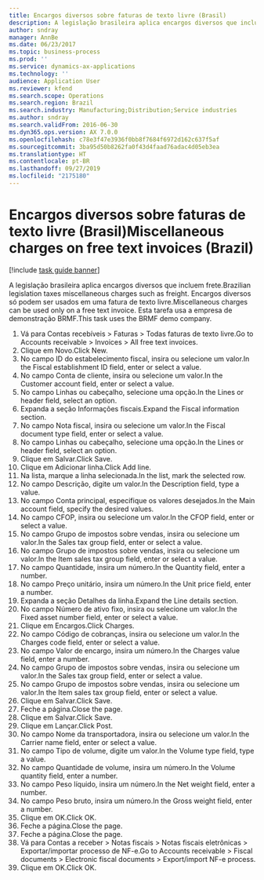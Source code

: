 ```yaml
---
title: Encargos diversos sobre faturas de texto livre (Brasil)
description: A legislação brasileira aplica encargos diversos que incluem frete.
author: sndray
manager: AnnBe
ms.date: 06/23/2017
ms.topic: business-process
ms.prod: ''
ms.service: dynamics-ax-applications
ms.technology: ''
audience: Application User
ms.reviewer: kfend
ms.search.scope: Operations
ms.search.region: Brazil
ms.search.industry: Manufacturing;Distribution;Service industries
ms.author: sndray
ms.search.validFrom: 2016-06-30
ms.dyn365.ops.version: AX 7.0.0
ms.openlocfilehash: c78e3f47e3936f0bb8f7684f6972d162c637f5af
ms.sourcegitcommit: 3ba95d50b8262fa0f43d4faad76adac4d05eb3ea
ms.translationtype: HT
ms.contentlocale: pt-BR
ms.lasthandoff: 09/27/2019
ms.locfileid: "2175180"
---
```

# <a name="miscellaneous-charges-on-free-text-invoices-brazil"></a><span data-ttu-id="91cf6-103">Encargos diversos sobre faturas de texto livre (Brasil)</span><span class="sxs-lookup"><span data-stu-id="91cf6-103">Miscellaneous charges on free text invoices (Brazil)</span></span>

[!include [task guide banner](../../includes/task-guide-banner.md)]

<span data-ttu-id="91cf6-104">A legislação brasileira aplica encargos diversos que incluem frete.</span><span class="sxs-lookup"><span data-stu-id="91cf6-104">Brazilian legislation taxes  miscellaneous charges such as freight.</span></span> <span data-ttu-id="91cf6-105">Encargos diversos só podem ser usados em uma fatura de texto livre.</span><span class="sxs-lookup"><span data-stu-id="91cf6-105">Miscellaneous charges can be used only on a free text invoice.</span></span> <span data-ttu-id="91cf6-106">Esta tarefa usa a empresa de demonstração BRMF.</span><span class="sxs-lookup"><span data-stu-id="91cf6-106">This task uses the BRMF demo company.</span></span>

1. <span data-ttu-id="91cf6-107">Vá para Contas recebíveis > Faturas > Todas faturas de texto livre.</span><span class="sxs-lookup"><span data-stu-id="91cf6-107">Go to Accounts receivable > Invoices > All free text invoices.</span></span>
2. <span data-ttu-id="91cf6-108">Clique em Novo.</span><span class="sxs-lookup"><span data-stu-id="91cf6-108">Click New.</span></span>
3. <span data-ttu-id="91cf6-109">No campo ID do estabelecimento fiscal, insira ou selecione um valor.</span><span class="sxs-lookup"><span data-stu-id="91cf6-109">In the Fiscal establishment ID field, enter or select a value.</span></span>
4. <span data-ttu-id="91cf6-110">No campo Conta de cliente, insira ou selecione um valor.</span><span class="sxs-lookup"><span data-stu-id="91cf6-110">In the Customer account field, enter or select a value.</span></span>
5. <span data-ttu-id="91cf6-111">No campo Linhas ou cabeçalho, selecione uma opção.</span><span class="sxs-lookup"><span data-stu-id="91cf6-111">In the Lines or header field, select an option.</span></span>
6. <span data-ttu-id="91cf6-112">Expanda a seção Informações fiscais.</span><span class="sxs-lookup"><span data-stu-id="91cf6-112">Expand the Fiscal information section.</span></span>
7. <span data-ttu-id="91cf6-113">No campo Nota fiscal, insira ou selecione um valor.</span><span class="sxs-lookup"><span data-stu-id="91cf6-113">In the Fiscal document type field, enter or select a value.</span></span>
8. <span data-ttu-id="91cf6-114">No campo Linhas ou cabeçalho, selecione uma opção.</span><span class="sxs-lookup"><span data-stu-id="91cf6-114">In the Lines or header field, select an option.</span></span>
9. <span data-ttu-id="91cf6-115">Clique em Salvar.</span><span class="sxs-lookup"><span data-stu-id="91cf6-115">Click Save.</span></span>
10. <span data-ttu-id="91cf6-116">Clique em Adicionar linha.</span><span class="sxs-lookup"><span data-stu-id="91cf6-116">Click Add line.</span></span>
11. <span data-ttu-id="91cf6-117">Na lista, marque a linha selecionada.</span><span class="sxs-lookup"><span data-stu-id="91cf6-117">In the list, mark the selected row.</span></span>
12. <span data-ttu-id="91cf6-118">No campo Descrição, digite um valor.</span><span class="sxs-lookup"><span data-stu-id="91cf6-118">In the Description field, type a value.</span></span>
13. <span data-ttu-id="91cf6-119">No campo Conta principal, especifique os valores desejados.</span><span class="sxs-lookup"><span data-stu-id="91cf6-119">In the Main account field, specify the desired values.</span></span>
14. <span data-ttu-id="91cf6-120">No campo CFOP, insira ou selecione um valor.</span><span class="sxs-lookup"><span data-stu-id="91cf6-120">In the CFOP field, enter or select a value.</span></span>
15. <span data-ttu-id="91cf6-121">No campo Grupo de impostos sobre vendas, insira ou selecione um valor.</span><span class="sxs-lookup"><span data-stu-id="91cf6-121">In the Sales tax group field, enter or select a value.</span></span>
16. <span data-ttu-id="91cf6-122">No campo Grupo de impostos sobre vendas, insira ou selecione um valor.</span><span class="sxs-lookup"><span data-stu-id="91cf6-122">In the Item sales tax group field, enter or select a value.</span></span>
17. <span data-ttu-id="91cf6-123">No campo Quantidade, insira um número.</span><span class="sxs-lookup"><span data-stu-id="91cf6-123">In the Quantity field, enter a number.</span></span>
18. <span data-ttu-id="91cf6-124">No campo Preço unitário, insira um número.</span><span class="sxs-lookup"><span data-stu-id="91cf6-124">In the Unit price field, enter a number.</span></span>
19. <span data-ttu-id="91cf6-125">Expanda a seção Detalhes da linha.</span><span class="sxs-lookup"><span data-stu-id="91cf6-125">Expand the Line details section.</span></span>
20. <span data-ttu-id="91cf6-126">No campo Número de ativo fixo, insira ou selecione um valor.</span><span class="sxs-lookup"><span data-stu-id="91cf6-126">In the Fixed asset number field, enter or select a value.</span></span>
21. <span data-ttu-id="91cf6-127">Clique em Encargos.</span><span class="sxs-lookup"><span data-stu-id="91cf6-127">Click Charges.</span></span>
22. <span data-ttu-id="91cf6-128">No campo Código de cobranças, insira ou selecione um valor.</span><span class="sxs-lookup"><span data-stu-id="91cf6-128">In the Charges code field, enter or select a value.</span></span>
23. <span data-ttu-id="91cf6-129">No campo Valor de encargo, insira um número.</span><span class="sxs-lookup"><span data-stu-id="91cf6-129">In the Charges value field, enter a number.</span></span>
24. <span data-ttu-id="91cf6-130">No campo Grupo de impostos sobre vendas, insira ou selecione um valor.</span><span class="sxs-lookup"><span data-stu-id="91cf6-130">In the Sales tax group field, enter or select a value.</span></span>
25. <span data-ttu-id="91cf6-131">No campo Grupo de impostos sobre vendas, insira ou selecione um valor.</span><span class="sxs-lookup"><span data-stu-id="91cf6-131">In the Item sales tax group field, enter or select a value.</span></span>
26. <span data-ttu-id="91cf6-132">Clique em Salvar.</span><span class="sxs-lookup"><span data-stu-id="91cf6-132">Click Save.</span></span>
27. <span data-ttu-id="91cf6-133">Feche a página.</span><span class="sxs-lookup"><span data-stu-id="91cf6-133">Close the page.</span></span>
28. <span data-ttu-id="91cf6-134">Clique em Salvar.</span><span class="sxs-lookup"><span data-stu-id="91cf6-134">Click Save.</span></span>
29. <span data-ttu-id="91cf6-135">Clique em Lançar.</span><span class="sxs-lookup"><span data-stu-id="91cf6-135">Click Post.</span></span>
30. <span data-ttu-id="91cf6-136">No campo Nome da transportadora, insira ou selecione um valor.</span><span class="sxs-lookup"><span data-stu-id="91cf6-136">In the Carrier name field, enter or select a value.</span></span>
31. <span data-ttu-id="91cf6-137">No campo Tipo de volume, digite um valor.</span><span class="sxs-lookup"><span data-stu-id="91cf6-137">In the Volume type field, type a value.</span></span>
32. <span data-ttu-id="91cf6-138">No campo Quantidade de volume, insira um número.</span><span class="sxs-lookup"><span data-stu-id="91cf6-138">In the Volume quantity field, enter a number.</span></span>
33. <span data-ttu-id="91cf6-139">No campo Peso líquido, insira um número.</span><span class="sxs-lookup"><span data-stu-id="91cf6-139">In the Net weight field, enter a number.</span></span>
34. <span data-ttu-id="91cf6-140">No campo Peso bruto, insira um número.</span><span class="sxs-lookup"><span data-stu-id="91cf6-140">In the Gross weight field, enter a number.</span></span>
35. <span data-ttu-id="91cf6-141">Clique em OK.</span><span class="sxs-lookup"><span data-stu-id="91cf6-141">Click OK.</span></span>
36. <span data-ttu-id="91cf6-142">Feche a página.</span><span class="sxs-lookup"><span data-stu-id="91cf6-142">Close the page.</span></span>
37. <span data-ttu-id="91cf6-143">Feche a página.</span><span class="sxs-lookup"><span data-stu-id="91cf6-143">Close the page.</span></span>
38. <span data-ttu-id="91cf6-144">Vá para Contas a receber > Notas fiscais > Notas fiscais eletrônicas > Exportar/importar processo de NF-e.</span><span class="sxs-lookup"><span data-stu-id="91cf6-144">Go to Accounts receivable > Fiscal documents > Electronic fiscal documents > Export/import NF-e process.</span></span>
39. <span data-ttu-id="91cf6-145">Clique em OK.</span><span class="sxs-lookup"><span data-stu-id="91cf6-145">Click OK.</span></span>


